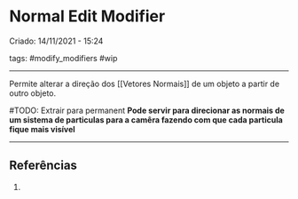 # Normal Edit Modifier
Criado: 14/11/2021 - 15:24

tags: #modify_modifiers #wip

---

Permite alterar a direção dos [[Vetores Normais]] de um objeto a partir de outro objeto. 

#TODO: Extrair para permanent
**Pode servir para direcionar as normais de um sistema de particulas para a camêra fazendo com que cada particula fique mais visível**

---
## Referências
1.